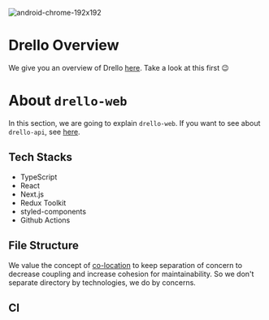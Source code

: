 ![android-chrome-192x192](https://user-images.githubusercontent.com/12164726/150696057-d93c5d67-bb69-4683-8c9f-459b4fad87c0.png)


# Drello Overview
We give you an overview of Drello [here](https://github.com/setunas/drello-api#drello-overview). Take a look at this first 😉


# About `drello-web`
In this section, we are going to explain `drello-web`. If you want to see about `drello-api`, see [here](https://github.com/setunas/drello-api/blob/develop/README.md#about-drello-api).

## Tech Stacks
- TypeScript
- React
- Next.js
- Redux Toolkit
- styled-components
- Github Actions

## File Structure
We value the concept of [co-location](https://kentcdodds.com/blog/colocation) to keep separation of concern to decrease coupling and increase cohesion for maintainability. So we don't separate directory by technologies, we do by concerns.


## CI
